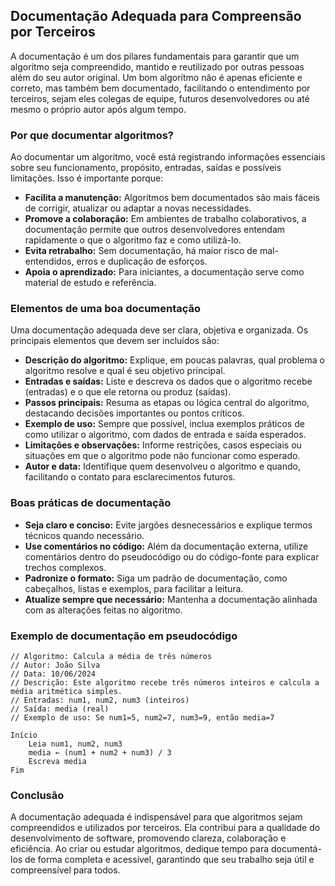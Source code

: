 
## Documentação Adequada para Compreensão por Terceiros

A documentação é um dos pilares fundamentais para garantir que um algoritmo seja compreendido, mantido e reutilizado por outras pessoas além do seu autor original. Um bom algoritmo não é apenas eficiente e correto, mas também bem documentado, facilitando o entendimento por terceiros, sejam eles colegas de equipe, futuros desenvolvedores ou até mesmo o próprio autor após algum tempo.

### Por que documentar algoritmos?

Ao documentar um algoritmo, você está registrando informações essenciais sobre seu funcionamento, propósito, entradas, saídas e possíveis limitações. Isso é importante porque:

- **Facilita a manutenção:** Algoritmos bem documentados são mais fáceis de corrigir, atualizar ou adaptar a novas necessidades.
- **Promove a colaboração:** Em ambientes de trabalho colaborativos, a documentação permite que outros desenvolvedores entendam rapidamente o que o algoritmo faz e como utilizá-lo.
- **Evita retrabalho:** Sem documentação, há maior risco de mal-entendidos, erros e duplicação de esforços.
- **Apoia o aprendizado:** Para iniciantes, a documentação serve como material de estudo e referência.

### Elementos de uma boa documentação

Uma documentação adequada deve ser clara, objetiva e organizada. Os principais elementos que devem ser incluídos são:

- **Descrição do algoritmo:** Explique, em poucas palavras, qual problema o algoritmo resolve e qual é seu objetivo principal.
- **Entradas e saídas:** Liste e descreva os dados que o algoritmo recebe (entradas) e o que ele retorna ou produz (saídas).
- **Passos principais:** Resuma as etapas ou lógica central do algoritmo, destacando decisões importantes ou pontos críticos.
- **Exemplo de uso:** Sempre que possível, inclua exemplos práticos de como utilizar o algoritmo, com dados de entrada e saída esperados.
- **Limitações e observações:** Informe restrições, casos especiais ou situações em que o algoritmo pode não funcionar como esperado.
- **Autor e data:** Identifique quem desenvolveu o algoritmo e quando, facilitando o contato para esclarecimentos futuros.

### Boas práticas de documentação

- **Seja claro e conciso:** Evite jargões desnecessários e explique termos técnicos quando necessário.
- **Use comentários no código:** Além da documentação externa, utilize comentários dentro do pseudocódigo ou do código-fonte para explicar trechos complexos.
- **Padronize o formato:** Siga um padrão de documentação, como cabeçalhos, listas e exemplos, para facilitar a leitura.
- **Atualize sempre que necessário:** Mantenha a documentação alinhada com as alterações feitas no algoritmo.

### Exemplo de documentação em pseudocódigo

```plaintext
// Algoritmo: Calcula a média de três números
// Autor: João Silva
// Data: 10/06/2024
// Descrição: Este algoritmo recebe três números inteiros e calcula a média aritmética simples.
// Entradas: num1, num2, num3 (inteiros)
// Saída: media (real)
// Exemplo de uso: Se num1=5, num2=7, num3=9, então media=7

Início
    Leia num1, num2, num3
    media ← (num1 + num2 + num3) / 3
    Escreva media
Fim
```

### Conclusão

A documentação adequada é indispensável para que algoritmos sejam compreendidos e utilizados por terceiros. Ela contribui para a qualidade do desenvolvimento de software, promovendo clareza, colaboração e eficiência. Ao criar ou estudar algoritmos, dedique tempo para documentá-los de forma completa e acessível, garantindo que seu trabalho seja útil e compreensível para todos.
```
